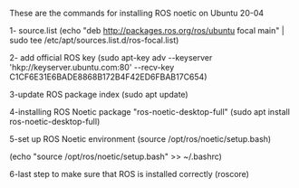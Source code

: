 These are the commands for installing ROS noetic on Ubuntu 20-04

1- source.list (echo "deb http://packages.ros.org/ros/ubuntu focal main" | sudo tee /etc/apt/sources.list.d/ros-focal.list)

2- add official ROS key (sudo apt-key adv --keyserver 'hkp://keyserver.ubuntu.com:80' --recv-key C1CF6E31E6BADE8868B172B4F42ED6FBAB17C654)

3-update ROS package index (sudo apt update)

4-installing ROS Noetic package "ros-noetic-desktop-full" (sudo apt install ros-noetic-desktop-full)

5-set up ROS Noetic environment (source /opt/ros/noetic/setup.bash)

(echo "source /opt/ros/noetic/setup.bash" >> ~/.bashrc)

6-last step to make sure that ROS is installed correctly (roscore)
  
